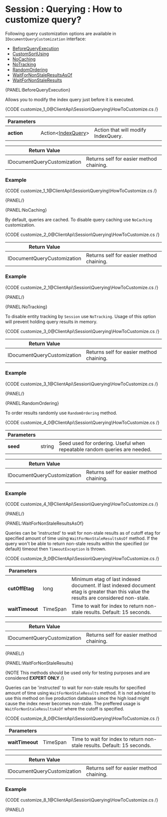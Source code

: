 # Session : Querying : How to customize query?

Following query customization options are available in `IDocumentQueryCustomization` interface:

- [BeforeQueryExecution](../../../client-api/session/querying/how-to-customize-query#beforequeryexecution)
- [CustomSortUsing](../../../client-api/session/querying/how-to-customize-query#customsortusing)
- [NoCaching](../../../client-api/session/querying/how-to-customize-query#nocaching)
- [NoTracking](../../../client-api/session/querying/how-to-customize-query#notracking)
- [RandomOrdering](../../../client-api/session/querying/how-to-customize-query#randomordering)
- [WaitForNonStaleResultsAsOf](../../../client-api/session/querying/how-to-customize-query#waitfornonstaleresultsasof)
- [WaitForNonStaleResults](../../../client-api/session/querying/how-to-customize-query#waitfornonstaleresults)
<!--- [ShowTimings](../../../client-api/session/querying/how-to-customize-query#showtimings) -->

{PANEL:BeforeQueryExecution}

Allows you to modify the index query just before it is executed.

{CODE customize_1_0@ClientApi\Session\Querying\HowToCustomize.cs /}

| Parameters | | |
| ------------- | ------------- | ----- |
| **action** | Action<[IndexQuery](../../../glossary/index-query)> | Action that will modify IndexQuery. |

| Return Value | |
| ------------- | ----- |
| IDocumentQueryCustomization | Returns self for easier method chaining. |

### Example

{CODE customize_1_1@ClientApi\Session\Querying\HowToCustomize.cs /}

{PANEL/}

{PANEL:NoCaching}

By default, queries are cached. To disable query caching use `NoCaching` customization.

{CODE customize_2_0@ClientApi\Session\Querying\HowToCustomize.cs /}

| Return Value | |
| ------------- | ----- |
| IDocumentQueryCustomization | Returns self for easier method chaining. |

### Example

{CODE customize_2_1@ClientApi\Session\Querying\HowToCustomize.cs /}

{PANEL/}

{PANEL:NoTracking}

To disable entity tracking by `Session` use `NoTracking`. Usage of this option will prevent holding query results in memory.

{CODE customize_3_0@ClientApi\Session\Querying\HowToCustomize.cs /}

| Return Value | |
| ------------- | ----- |
| IDocumentQueryCustomization | Returns self for easier method chaining. |

### Example

{CODE customize_3_1@ClientApi\Session\Querying\HowToCustomize.cs /}

{PANEL/}

{PANEL:RandomOrdering}

To order results randomly use `RandomOrdering` method.

{CODE customize_4_0@ClientApi\Session\Querying\HowToCustomize.cs /}

| Parameters | | |
| ------------- | ------------- | ----- |
| **seed** | string | Seed used for ordering. Useful when repeatable random queries are needed. |

| Return Value | |
| ------------- | ----- |
| IDocumentQueryCustomization | Returns self for easier method chaining. |

### Example

{CODE customize_4_1@ClientApi\Session\Querying\HowToCustomize.cs /}

{PANEL/}

<!--{PANEL:ShowTimings}
TODO arek - restore once RavenDB-9587 will be implemented
By default, detailed timings (duration of Lucene search, loading documents, projecting results) in queries are turned off, this is due to small overhead that calculation of such timings produces.

{CODE customize_6_0@ClientApi\Session\Querying\HowToCustomize.cs /}

| Return Value | |
| ------------- | ----- |
| IDocumentQueryCustomization | Returns self for easier method chaining. |

Returned timings:

- Query parsing
- Lucene search
- Loading documents
- Transforming results

### Example

{CODE customize_6_1@ClientApi\Session\Querying\HowToCustomize.cs /}

{PANEL/} -->

{PANEL:WaitForNonStaleResultsAsOf}

Queries can be 'instructed' to wait for non-stale results as of cutoff etag for specified amount of time using `WaitForNonStaleResultsAsOf` method. 
If the query won't be able to return non-stale results within the specified (or default) timeout then `TimeoutException` is thrown.

{CODE customize_9_0@ClientApi\Session\Querying\HowToCustomize.cs /}

| Parameters | | |
| ------------- | ------------- | ----- |
| **cutOffEtag** | long | Minimum etag of last indexed document. If last indexed document etag is greater than this value the results are considered non-stale. |
| **waitTimeout** | TimeSpan | Time to wait for index to return non-stale results. Default: 15 seconds. |

| Return Value | |
| ------------- | ----- |
| IDocumentQueryCustomization | Returns self for easier method chaining. |

{PANEL/}

{PANEL:WaitForNonStaleResults}

{NOTE This methods should be used only for testing purposes and are considered **EXPERT ONLY** /}

Queries can be 'instructed' to wait for non-stale results for specified amount of time using `WaitForNonStaleResults` method. It is not advised to use this method on live production
database since the high load might cause the index never becomes non-stale. The preffered usage is `WaitForNonStaleResultsAsOf` where the cutoff is specified.

{CODE customize_8_0@ClientApi\Session\Querying\HowToCustomize.cs /}

| Parameters | | |
| ------------- | ------------- | ----- |
| **waitTimeout** | TimeSpan | Time to wait for index to return non-stale results. Default: 15 seconds. |

| Return Value | |
| ------------- | ----- |
| IDocumentQueryCustomization | Returns self for easier method chaining. |

### Example

{CODE customize_8_1@ClientApi\Session\Querying\HowToCustomize.cs /}

{PANEL/}
